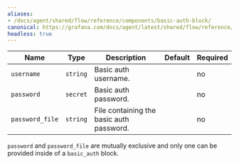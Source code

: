 ```yaml
---
aliases:
- /docs/agent/shared/flow/reference/components/basic-auth-block/
canonical: https://grafana.com/docs/agent/latest/shared/flow/reference/components/basic-auth-block/
headless: true
---
```


Name | Type | Description | Default | Required
---- | ---- | ----------- | ------- | --------
`username` | `string` | Basic auth username. | | no
`password` | `secret` | Basic auth password. | | no
`password_file` | `string` | File containing the basic auth password. | | no

`password` and `password_file` are mutually exclusive and only one can be
provided inside of a `basic_auth` block.
